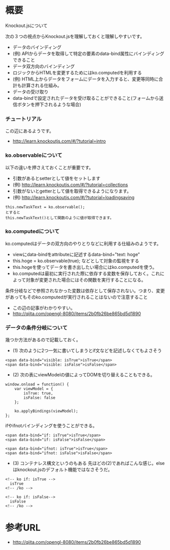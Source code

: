 # 概要
Knockout.jsについて

次の３つの視点からKnockout.jsを理解しておくと理解しやすいです。
- データのバインディング
 - (例) APIからデータを取得して特定の要素のdata-bind属性にバインディングできること
- データ双方向のバインディング
 - ロジックからHTMLを変更するためにはko.computedを利用する
 - (例) HTML上からデータをフォームにデータを入力すると、変更等同時に合計も計算される仕組み。
- データの受け取り
 - data-bindで設定されたデータを受け取ることができること(フォームから送信ボタンを押下されるような場合)

### チュートリアル
この辺にあるようです。
- http://learn.knockoutjs.com/#/?tutorial=intro

### ko.observableについて
以下の違いを押さえておくことが重要です。
- 引数があるとsetterとして値をセットします
 - (例) http://learn.knockoutjs.com/#/?tutorial=collections
- 引数がないとgetterとして値を取得できるようになります。
 - (例) http://learn.knockoutjs.com/#/?tutorial=loadingsaving
```
this.newTaskText = ko.observable();
とすると
this.newTaskText()として関数のように値が取得できます。
```

### ko.computedについて
ko.computedはデータの双方向のやりとりなどに利用する仕組みのようです。
- viewにdata-bindをattributeに記述するdata-bind="text: hoge"
- this.hoge = ko.observable(true); などとして対象の監視をする
- this.hogeを使ってデータを書き出したい場合にはko.computedを使う。
- ko.computedは最初に実行された際に依存する変数を保存しておく。これによって対象が変更された場合にはその関数を実行することになる。


条件分岐などで参照されなかった変数は依存として保存されない。つまり、変更があってもそのko.computedが実行されることはないので注意すること

- この辺の記事がわかりやすい。
- http://qiita.com/opengl-8080/items/2b0fb26be865bd5d1890

### データの条件分岐について

幾つか方法があるので記載しておく。

- (1) 次のように2つ一気に書いてしまうとif文などを記述しなくてもよさそう
```
<span data-bind="visible: isTrue">isTrue</span>
<span data-bind="visible: isFalse">isFalse</span>
```

- (2) 次の表にviewModelの値によってDOMを切り替えることもできる。
```
window.onload = function() {
    var viewModel = {
        isTrue: true,
        isFalse: false
    };

    ko.applyBindings(viewModel);
};
```

ifやifnotバインディングを使うことができる。
```
<span data-bind="if: isTrue">isTrue</span>
<span data-bind="if: isFalse">isFalse</span>

<span data-bind="ifnot: isTrue">isTrue</span>
<span data-bind="ifnot: isFalse">isFalse</span>
```

- (3) コンテナレス構文というのもある
先ほどの(2)であればこんな感じ。elseはknockout.jsのデフォルト機能ではなさそうだ。
```
<!-- ko if: isTrue -->
  isTrue
<!-- /ko -->

<!-- ko if: isFalse-->
  isFalse
<!-- /ko -->
```



# 参考URL
- http://qiita.com/opengl-8080/items/2b0fb26be865bd5d1890
